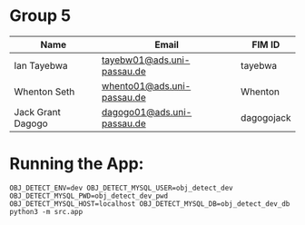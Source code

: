 # Group 5

| Name | Email | FIM ID |
| ---- | ----- | ------ |
|  Ian Tayebwa    |  tayebw01@ads.uni-passau.de  |    tayebwa    |
|  Whenton Seth   |  whento01@ads.uni-passau.de  |    Whenton    |
|  Jack Grant Dagogo  |  dagogo01@ads.uni-passau.de  |    dagogojack    |

# Running the App:

```
OBJ_DETECT_ENV=dev OBJ_DETECT_MYSQL_USER=obj_detect_dev OBJ_DETECT_MYSQL_PWD=obj_detect_dev_pwd OBJ_DETECT_MYSQL_HOST=localhost OBJ_DETECT_MYSQL_DB=obj_detect_dev_db python3 -m src.app
```